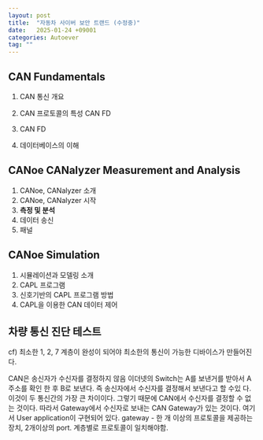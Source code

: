 ```yaml
---
layout: post
title:  "자동차 사이버 보안 트랜드 (수정중)"
date:   2025-01-24 +09001
categories: Autoever
tag: ""
---
```


## CAN Fundamentals

1. CAN 통신 개요

2. CAN 프로토콜의 특성 CAN FD
3. CAN FD
4. 데이터베이스의 이해

## CANoe CANalyzer Measurement and Analysis

1. CANoe, CANalyzer 소개
2. CANoe, CANalyzer 시작
3. **측정 및 분석**
4. 데이터 송신
5. 패널

## CANoe Simulation

1. 시뮬레이션과 모델링 소개
2. CAPL 프로그램
3. 신호기반의 CAPL 프로그램 방법
4. CAPL을 이용한 CAN 데이터 제어

## 차량 통신 진단 테스트


cf)
최소한 1, 2, 7 계층이 완성이 되어야 최소한의 통신이 가능한 디바이스가 만들어진다.

CAN은 송신자가 수신자를 결정하지 않음
이더넷의 Switch는 A를 보낸거를 받아서 A 주소를 확인 한 후 B로 보낸다. 즉 송신자에서 수신자를 결정해서 보낸다고 할 수있 다. 이것이 두 통신간의 가장 큰 차이이다.
그렇기 때문에 CAN에서 수신자를 결정할 수 없는 것이다. 따라서 Gateway에서 수신자로 보내는 CAN Gateway가 있는 것이다. 여기서 User application이 구현되어 있다.
gateway - 한 개 이상의 프로토콜을 제공하는 장치, 2개이상의 port. 계층별로 프로토콜이 일치해야함.


